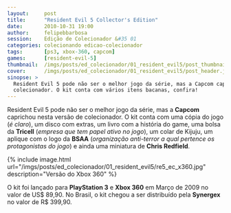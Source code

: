 ```yaml
---
layout:     post
title:      "Resident Evil 5 Collector's Edition"
date:       2010-10-31 19:00
author:     felipebbarbosa
session:    Edição de Colecionador &#35 01
categories: colecionando edicao-colecionador
tags:       [ps3, xbox-360, capcom]
games:      [resident-evil-5]
thumbnail:  /imgs/posts/ed_colecionador/01_resident_evil5/post_thumbnail.jpg
cover:      /imgs/posts/ed_colecionador/01_resident_evil5/post_header.jpg
sinopse: >
  Resident Evil 5 pode não ser o melhor jogo da série, mas a Capcom caprichou nesta versão de
  colecionador. O kit conta com vários itens bacanas, confira!
---
```

Resident Evil 5 pode não ser o melhor jogo da série, mas a **Capcom** caprichou nesta versão de
colecionador. O kit conta com uma cópia do jogo (*é claro*), um disco com extras, um livro com a
história do game, uma bolsa da **Tricell** (*empresa que tem papel ativo no jogo*), um colar de
Kijuju, um aplique com o logo da **BSAA** (*organização anti-terror a qual pertence os
protagonistas do jogo*) e ainda uma miniatura de **Chris Redfield**.

{% include image.html
  url="/imgs/posts/ed_colecionador/01_resident_evil5/re5_ec_x360.jpg"
  description="Versão do Xbox 360" %}

O kit foi lançado para **PlayStation 3** e **Xbox 360** em Março de 2009 no valor de US$ 89,90.
No Brasil, o kit chegou a ser distribuído pela **Synergex** no valor de R$ 399,90.

